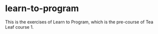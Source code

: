 learn-to-program
================

This is the exercises of Learn to Program, which is the pre-course of Tea Leaf course 1.
